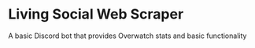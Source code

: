 # Living Social Web Scraper
A basic Discord bot that provides Overwatch stats and basic functionality
